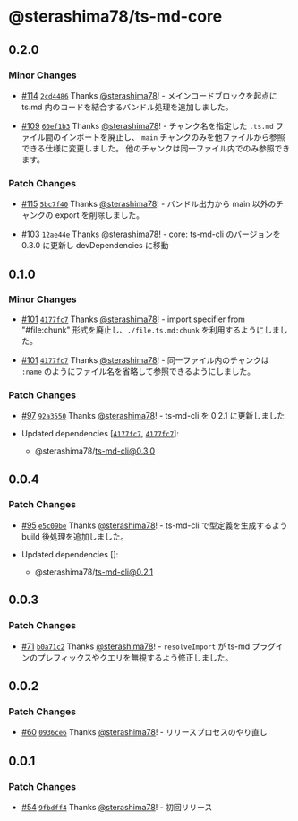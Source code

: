 # @sterashima78/ts-md-core

## 0.2.0

### Minor Changes

- [#114](https://github.com/sterashima78/ts-md/pull/114) [`2cd4486`](https://github.com/sterashima78/ts-md/commit/2cd44869c6d1888ba0df15b91c0ea69b909cb54e) Thanks [@sterashima78](https://github.com/sterashima78)! - メインコードブロックを起点に ts.md 内のコードを結合するバンドル処理を追加しました。

- [#109](https://github.com/sterashima78/ts-md/pull/109) [`60ef1b3`](https://github.com/sterashima78/ts-md/commit/60ef1b33ea87d49ef0c323ccf1e58a5d9d79d7d3) Thanks [@sterashima78](https://github.com/sterashima78)! - チャンク名を指定した `.ts.md` ファイル間のインポートを廃止し、
  `main` チャンクのみを他ファイルから参照できる仕様に変更しました。
  他のチャンクは同一ファイル内でのみ参照できます。

### Patch Changes

- [#115](https://github.com/sterashima78/ts-md/pull/115) [`5bc7f40`](https://github.com/sterashima78/ts-md/commit/5bc7f40505c3732df04c541f1c51535c01b02941) Thanks [@sterashima78](https://github.com/sterashima78)! - バンドル出力から main 以外のチャンクの export を削除しました。

- [#103](https://github.com/sterashima78/ts-md/pull/103) [`12ae44e`](https://github.com/sterashima78/ts-md/commit/12ae44e085315ee854e6f2e2d7f8a78d4b6151b8) Thanks [@sterashima78](https://github.com/sterashima78)! - core: ts-md-cli のバージョンを 0.3.0 に更新し devDependencies に移動

## 0.1.0

### Minor Changes

- [#101](https://github.com/sterashima78/ts-md/pull/101) [`4177fc7`](https://github.com/sterashima78/ts-md/commit/4177fc77fd1b1dfb3218d797ff67aef9749d5e58) Thanks [@sterashima78](https://github.com/sterashima78)! - import specifier from "#file:chunk" 形式を廃止し、`./file.ts.md:chunk` を利用するようにしました。

- [#101](https://github.com/sterashima78/ts-md/pull/101) [`4177fc7`](https://github.com/sterashima78/ts-md/commit/4177fc77fd1b1dfb3218d797ff67aef9749d5e58) Thanks [@sterashima78](https://github.com/sterashima78)! - 同一ファイル内のチャンクは `:name` のようにファイル名を省略して参照できるようにしました。

### Patch Changes

- [#97](https://github.com/sterashima78/ts-md/pull/97) [`92a3550`](https://github.com/sterashima78/ts-md/commit/92a355089feeef4769137535d5f4ff9771a5a4ff) Thanks [@sterashima78](https://github.com/sterashima78)! - ts-md-cli を 0.2.1 に更新しました

- Updated dependencies [[`4177fc7`](https://github.com/sterashima78/ts-md/commit/4177fc77fd1b1dfb3218d797ff67aef9749d5e58), [`4177fc7`](https://github.com/sterashima78/ts-md/commit/4177fc77fd1b1dfb3218d797ff67aef9749d5e58)]:
  - @sterashima78/ts-md-cli@0.3.0

## 0.0.4

### Patch Changes

- [#95](https://github.com/sterashima78/ts-md/pull/95) [`e5c09be`](https://github.com/sterashima78/ts-md/commit/e5c09be043834ee3b874a34a9475637a9979cec8) Thanks [@sterashima78](https://github.com/sterashima78)! - ts-md-cli で型定義を生成するよう build 後処理を追加しました。

- Updated dependencies []:
  - @sterashima78/ts-md-cli@0.2.1

## 0.0.3

### Patch Changes

- [#71](https://github.com/sterashima78/ts-md/pull/71) [`b0a71c2`](https://github.com/sterashima78/ts-md/commit/b0a71c2e669b90ee7bbb6d42e5a7845fbba8c133) Thanks [@sterashima78](https://github.com/sterashima78)! - `resolveImport` が ts-md プラグインのプレフィックスやクエリを無視するよう修正しました。

## 0.0.2

### Patch Changes

- [#60](https://github.com/sterashima78/ts-md/pull/60) [`0936ce6`](https://github.com/sterashima78/ts-md/commit/0936ce6de639715128b9cf816df3529ce0b3c369) Thanks [@sterashima78](https://github.com/sterashima78)! - リリースプロセスのやり直し

## 0.0.1

### Patch Changes

- [#54](https://github.com/sterashima78/ts-md/pull/54) [`9fbdff4`](https://github.com/sterashima78/ts-md/commit/9fbdff475e9e9db6a607a975563e9a8daf167ea1) Thanks [@sterashima78](https://github.com/sterashima78)! - 初回リリース
